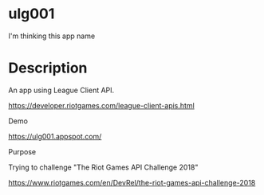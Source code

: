 # ulg001
I'm thinking this app name

# Description
An app using League Client API.

https://developer.riotgames.com/league-client-apis.html

Demo

https://ulg001.appspot.com/

Purpose

Trying to challenge "The Riot Games API Challenge 2018"

https://www.riotgames.com/en/DevRel/the-riot-games-api-challenge-2018
